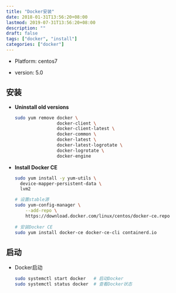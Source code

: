 ```yaml
---
title: "Docker安装"
date: 2018-01-31T13:56:20+08:00
lastmod: 2019-07-31T13:56:20+08:00
description: ""
draft: false
tags: ["docker", "install"]
categories: ["docker"]
---
```

* Platform: centos7

* version: 5.0


## 安装
  * __Uninstall old versions__

    ```bash
    sudo yum remove docker \
                    docker-client \
                    docker-client-latest \
                    docker-common \
                    docker-latest \
                    docker-latest-logrotate \
                    docker-logrotate \
                    docker-engine
    ```


  * __Install Docker CE__

    ```bash
    sudo yum install -y yum-utils \
      device-mapper-persistent-data \
      lvm2
    
    # 设置stable源
    sudo yum-config-manager \
        --add-repo \
        https://download.docker.com/linux/centos/docker-ce.repo
        
    # 安装Docker CE
    sudo yum install docker-ce docker-ce-cli containerd.io
    ```

## 启动
* Docker启动
  ```bash
  sudo systemctl start docker	# 启动Docker
  sudo systemctl status docker	# 查看Docker状态
  ```

    